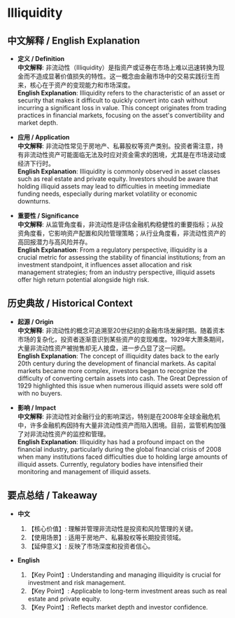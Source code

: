 # Illiquidity

## 中文解释 / English Explanation

* **定义 / Definition**  
  **中文解释**: 非流动性（Illiquidity）是指资产或证券在市场上难以迅速转换为现金而不造成显著价值损失的特性。这一概念由金融市场中的交易实践衍生而来，核心在于资产的变现能力和市场深度。  
  **English Explanation**: Illiquidity refers to the characteristic of an asset or security that makes it difficult to quickly convert into cash without incurring a significant loss in value. This concept originates from trading practices in financial markets, focusing on the asset's convertibility and market depth.

* **应用 / Application**  
  **中文解释**: 非流动性常见于房地产、私募股权等资产类别。投资者需注意，持有非流动性资产可能面临无法及时应对资金需求的困境，尤其是在市场波动或经济下行时。  
  **English Explanation**: Illiquidity is commonly observed in asset classes such as real estate and private equity. Investors should be aware that holding illiquid assets may lead to difficulties in meeting immediate funding needs, especially during market volatility or economic downturns.

* **重要性 / Significance**  
  **中文解释**: 从监管角度看，非流动性是评估金融机构稳健性的重要指标；从投资角度看，它影响资产配置和风险管理策略；从行业角度看，非流动性资产的高回报潜力与高风险并存。  
  **English Explanation**: From a regulatory perspective, illiquidity is a crucial metric for assessing the stability of financial institutions; from an investment standpoint, it influences asset allocation and risk management strategies; from an industry perspective, illiquid assets offer high return potential alongside high risk.

## 历史典故 / Historical Context

* **起源 / Origin**  
  **中文解释**: 非流动性的概念可追溯至20世纪初的金融市场发展时期。随着资本市场的复杂化，投资者逐渐意识到某些资产的变现难度。1929年大萧条期间，大量非流动性资产被抛售却无人接盘，进一步凸显了这一问题。  
  **English Explanation**: The concept of illiquidity dates back to the early 20th century during the development of financial markets. As capital markets became more complex, investors began to recognize the difficulty of converting certain assets into cash. The Great Depression of 1929 highlighted this issue when numerous illiquid assets were sold off with no buyers.

* **影响 / Impact**  
  **中文解释**: 非流动性对金融行业的影响深远，特别是在2008年全球金融危机中，许多金融机构因持有大量非流动性资产而陷入困境。目前，监管机构加强了对非流动性资产的监控和管理。  
  **English Explanation**: Illiquidity has had a profound impact on the financial industry, particularly during the global financial crisis of 2008 when many institutions faced difficulties due to holding large amounts of illiquid assets. Currently, regulatory bodies have intensified their monitoring and management of illiquid assets.

## 要点总结 / Takeaway

* **中文**  
  1. 【核心价值】:  理解并管理非流动性是投资和风险管理的关键。
  2. 【使用场景】:  适用于房地产、私募股权等长期投资领域。
  3. 【延伸意义】:  反映了市场深度和投资者信心。

* **English**  
  1. 【Key Point】: Understanding and managing illiquidity is crucial for investment and risk management.
  2. 【Key Point】: Applicable to long-term investment areas such as real estate and private equity.
  3. 【Key Point】: Reflects market depth and investor confidence.